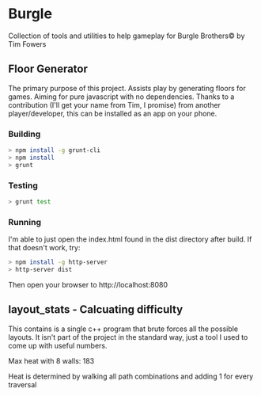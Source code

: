 # Burgle

Collection of tools and utilities to help gameplay for Burgle Brothers&copy; by Tim Fowers

## Floor Generator ##
The primary purpose of this project.  Assists play by generating floors for games.
Aiming for pure javascript with no dependencies.  Thanks to a contribution (I'll get your name from Tim, I promise) from another player/developer, this can be installed as an app on your phone.

### Building
```bash
> npm install -g grunt-cli
> npm install
> grunt 
```

### Testing
```bash
> grunt test
```

### Running
I'm able to just open the index.html found in the dist directory after build.  If that doesn't work, try:
```bash
> npm install -g http-server
> http-server dist
```
Then open your browser to http://localhost:8080

## layout_stats - Calcuating difficulty ##
This contains is a single c++ program that brute forces all the possible layouts.  It isn't part of the project
in the standard way, just a tool I used to come up with useful numbers.

Max heat with 8 walls: 183

Heat is determined by walking all path combinations and adding 1 for every traversal
